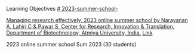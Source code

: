 Learning Objectives [# 2023-summer-school-](https://pawar1550.wixsite.com/claflin-courses/copy-of-biomedical-biomaterials-inter)

[Managing research effectively, 2023 online summer school by Narayanan A, Lahiri C & Pawar S, Center for Research, Innovation & Translation, Department of Biotechnology, Atmiya University, India.](https://atmiyauni.ac.in/)
[Link](https://www.claflin-computation.com/_files/ugd/81dd80_c9592316356c4638915e40a5a42c6bdf.pdf)

2023 online summer school  Sum 2023 (30 students)
